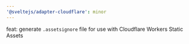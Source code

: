```yaml
---
'@sveltejs/adapter-cloudflare': minor
---
```


feat: generate `.assetsignore` file for use with Cloudflare Workers Static Assets
